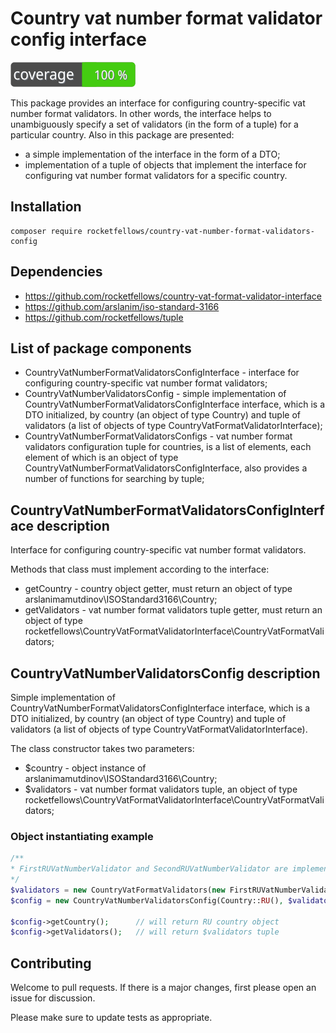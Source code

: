 # Country vat number format validator config interface

![Code Coverage Badge](./badge.svg)

This package provides an interface for configuring country-specific vat number format validators.
In other words, the interface helps to unambiguously specify a set of validators (in the form of a tuple) for a particular country.
Also in this package are presented:
- a simple implementation of the interface in the form of a DTO;
- implementation of a tuple of objects that implement the interface for configuring vat number format validators for a specific country.

## Installation

```shell
composer require rocketfellows/country-vat-number-format-validators-config
```

## Dependencies

- https://github.com/rocketfellows/country-vat-format-validator-interface
- https://github.com/arslanim/iso-standard-3166
- https://github.com/rocketfellows/tuple

## List of package components

- CountryVatNumberFormatValidatorsConfigInterface - interface for configuring country-specific vat number format validators;
- CountryVatNumberValidatorsConfig - simple implementation of CountryVatNumberFormatValidatorsConfigInterface interface, which is a DTO initialized, by country (an object of type Country) and tuple of validators (a list of objects of type CountryVatFormatValidatorInterface);
- CountryVatNumberFormatValidatorsConfigs - vat number format validators configuration tuple for countries, is a list of elements, each element of which is an object of type CountryVatNumberFormatValidatorsConfigInterface, also provides a number of functions for searching by tuple;

## CountryVatNumberFormatValidatorsConfigInterface description

Interface for configuring country-specific vat number format validators.

Methods that class must implement according to the interface:
- getCountry - country object getter, must return an object of type arslanimamutdinov\ISOStandard3166\Country;
- getValidators - vat number format validators tuple getter, must return an object of type rocketfellows\CountryVatFormatValidatorInterface\CountryVatFormatValidators;

## CountryVatNumberValidatorsConfig description

Simple implementation of CountryVatNumberFormatValidatorsConfigInterface interface, which is a DTO initialized, by country (an object of type Country) and tuple of validators (a list of objects of type CountryVatFormatValidatorInterface).

The class constructor takes two parameters:
- $country - object instance of arslanimamutdinov\ISOStandard3166\Country;
- $validators - vat number format validators tuple, an object of type rocketfellows\CountryVatFormatValidatorInterface\CountryVatFormatValidators;

### Object instantiating example

```php
/**
* FirstRUVatNumberValidator and SecondRUVatNumberValidator are implemented CountryVatFormatValidatorInterface
*/
$validators = new CountryVatFormatValidators(new FirstRUVatNumberValidator(), new SecondRUVatNumberValidator());
$config = new CountryVatNumberValidatorsConfig(Country::RU(), $validators);

$config->getCountry();      // will return RU country object
$config->getValidators();   // will return $validators tuple
```

## Contributing

Welcome to pull requests. If there is a major changes, first please open an issue for discussion.

Please make sure to update tests as appropriate.

